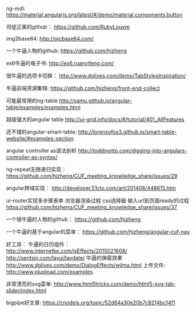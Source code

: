 ng-mdl:
https://material.angularjs.org/latest/#/demo/material.components.button

司徒正美的github：
https://github.com/RubyLouvre

img2base64:
http://picbase64.com/


一个牛逼人物的github:
https://github.com/hjzheng

es6牛逼的电子书:
http://es6.ruanyifeng.com/

很牛逼的选项卡切换：
http://www.dglives.com/demo/TabStylesInspiration/

牛逼前端资源集锦:
https://github.com/hjzheng/front-end-collect


可能最常用的ng-table
http://samu.github.io/angular-table/examples/examples.html


超级强大的angular table
http://ui-grid.info/docs/#/tutorial/401_AllFeatures

还不错的angular-smart-table:
http://lorenzofox3.github.io/smart-table-website/#examples-section

angular controller as语法剖析
http://toddmotto.com/digging-into-angulars-controller-as-syntax/

ng-repeat无限递归实现：
https://github.com/hjzheng/CUF_meeting_knowledge_share/issues/29


angular跨域实现：
http://developer.51cto.com/art/201408/448615.htm


ui-router实现多步骤表单
浏览器渲染过程
css选择器
输入url到页面ready的过程
https://github.com/hjzheng/CUF_meeting_knowledge_share/issues/37


一个很牛逼的人物的github：
https://github.com/hjzheng


一个牛逼的基于angular的菜单：
https://github.com/hjzheng/angular-cuf-nav

好工具：
牛逼的日历组件：
http://www.internetke.com/jsEffects/2015021608/
http://sentsin.com/layui/laydate/
牛逼的弹窗效果
http://www.dglives.com/demo/DialogEffects/wilma.html
上传文件:
http://www.plupload.com/examples



非常漂亮的svg菜单:
http://www.html5tricks.com/demo/html5-svg-tab-slider/index.html

bigpipe好文章:
https://cnodejs.org/topic/52d64a30e20b7c8214bc14f1
